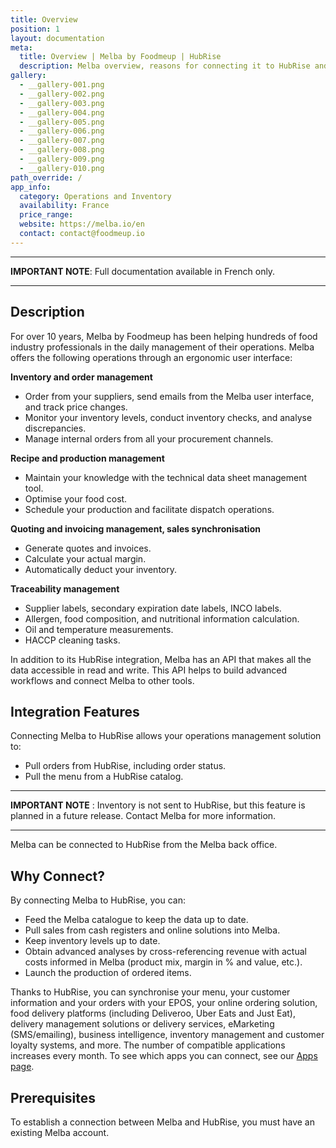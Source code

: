 ```yaml
---
title: Overview
position: 1
layout: documentation
meta:
  title: Overview | Melba by Foodmeup | HubRise
  description: Melba overview, reasons for connecting it to HubRise and summary of integrated features. Synchronise data between your [EPOS] and your other apps.
gallery:
  - __gallery-001.png
  - __gallery-002.png
  - __gallery-003.png
  - __gallery-004.png
  - __gallery-005.png
  - __gallery-006.png
  - __gallery-007.png
  - __gallery-008.png
  - __gallery-009.png
  - __gallery-010.png
path_override: /
app_info:
  category: Operations and Inventory
  availability: France
  price_range:
  website: https://melba.io/en
  contact: contact@foodmeup.io
---
```


---

**IMPORTANT NOTE**: Full documentation available <Link to="/fr/apps/melba" addLocalePrefix={false}>in French only</Link>.

---

## Description

For over 10 years, Melba by Foodmeup has been helping hundreds of food industry professionals in the daily management of their operations. Melba offers the following operations through an ergonomic user interface:

**Inventory and order management**

- Order from your suppliers, send emails from the Melba user interface, and track price changes.
- Monitor your inventory levels, conduct inventory checks, and analyse discrepancies.
- Manage internal orders from all your procurement channels.

**Recipe and production management**

- Maintain your knowledge with the technical data sheet management tool.
- Optimise your food cost.
- Schedule your production and facilitate dispatch operations.

**Quoting and invoicing management, sales synchronisation**

- Generate quotes and invoices.
- Calculate your actual margin.
- Automatically deduct your inventory.

**Traceability management**

- Supplier labels, secondary expiration date labels, INCO labels.
- Allergen, food composition, and nutritional information calculation.
- Oil and temperature measurements.
- HACCP cleaning tasks.

In addition to its HubRise integration, Melba has an API that makes all the data accessible in read and write. This API helps to build advanced workflows and connect Melba to other tools.

## Integration Features

Connecting Melba to HubRise allows your operations management solution to:

- Pull orders from HubRise, including order status.
- Pull the menu from a HubRise catalog.

---

**IMPORTANT NOTE** : Inventory is not sent to HubRise, but this feature is planned in a future release. Contact Melba for more information.

---

Melba can be connected to HubRise from the Melba back office.

## Why Connect?

By connecting Melba to HubRise, you can:

- Feed the Melba catalogue to keep the data up to date.
- Pull sales from cash registers and online solutions into Melba.
- Keep inventory levels up to date.
- Obtain advanced analyses by cross-referencing revenue with actual costs informed in Melba (product mix, margin in % and value, etc.).
- Launch the production of ordered items.

Thanks to HubRise, you can synchronise your menu, your customer information and your orders with your EPOS, your online ordering solution, food delivery platforms (including Deliveroo, Uber Eats and Just Eat), delivery management solutions or delivery services, eMarketing (SMS/emailing), business intelligence, inventory management and customer loyalty systems, and more. The number of compatible applications increases every month. To see which apps you can connect, see our [Apps page](/apps).

## Prerequisites

To establish a connection between Melba and HubRise, you must have an existing Melba account.
